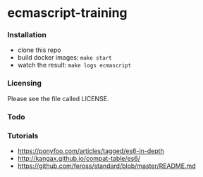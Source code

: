 # ecmascript-training

### Installation
+ clone this repo
+ build docker images: `make start`
+ watch the result: `make logs ecmascript`

### Licensing
Please see the file called LICENSE.

### Todo

### Tutorials
- https://ponyfoo.com/articles/tagged/es6-in-depth
- http://kangax.github.io/compat-table/es6/
- https://github.com/feross/standard/blob/master/README.md
